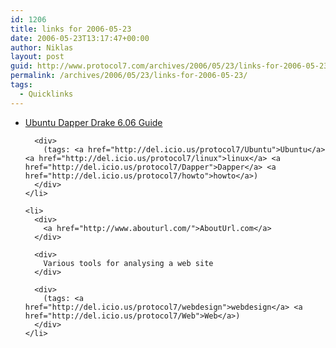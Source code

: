 ```yaml
---
id: 1206
title: links for 2006-05-23
date: 2006-05-23T13:17:47+00:00
author: Niklas
layout: post
guid: http://www.protocol7.com/archives/2006/05/23/links-for-2006-05-23/
permalink: /archives/2006/05/23/links-for-2006-05-23/
tags:
  - Quicklinks
---
```

<div class='microid-6b732d4e1716f2239f966a561783f2cbe3cecc4c'>
  <ul>
    <li>
      <div>
        <a href="http://www.krazypenguin.net/Ubuntu_Dapper_Drake_6.06_Guide">Ubuntu Dapper Drake 6.06 Guide</a>
      </div>
      
      <div>
        (tags: <a href="http://del.icio.us/protocol7/Ubuntu">Ubuntu</a> <a href="http://del.icio.us/protocol7/linux">linux</a> <a href="http://del.icio.us/protocol7/Dapper">Dapper</a> <a href="http://del.icio.us/protocol7/howto">howto</a>)
      </div>
    </li>
    
    <li>
      <div>
        <a href="http://www.abouturl.com/">AboutUrl.com</a>
      </div>
      
      <div>
        Various tools for analysing a web site
      </div>
      
      <div>
        (tags: <a href="http://del.icio.us/protocol7/webdesign">webdesign</a> <a href="http://del.icio.us/protocol7/Web">Web</a>)
      </div>
    </li>
  </ul>
</div>